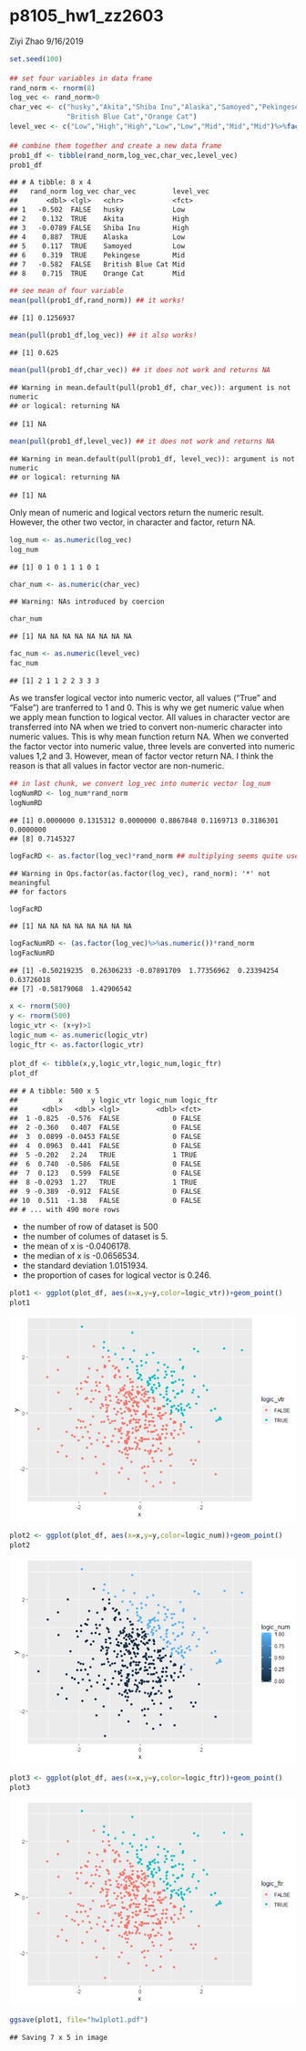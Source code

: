 p8105\_hw1\_zz2603
================
Ziyi Zhao
9/16/2019

``` r
set.seed(100)

## set four variables in data frame
rand_norm <- rnorm(8)
log_vec <- rand_norm>0
char_vec <- c("husky","Akita","Shiba Inu","Alaska","Samoyed","Pekingese",
              "British Blue Cat","Orange Cat")
level_vec <- c("Low","High","High","Low","Low","Mid","Mid","Mid")%>%factor()

## combine them together and create a new data frame
prob1_df <- tibble(rand_norm,log_vec,char_vec,level_vec)
prob1_df
```

    ## # A tibble: 8 x 4
    ##   rand_norm log_vec char_vec         level_vec
    ##       <dbl> <lgl>   <chr>            <fct>    
    ## 1   -0.502  FALSE   husky            Low      
    ## 2    0.132  TRUE    Akita            High     
    ## 3   -0.0789 FALSE   Shiba Inu        High     
    ## 4    0.887  TRUE    Alaska           Low      
    ## 5    0.117  TRUE    Samoyed          Low      
    ## 6    0.319  TRUE    Pekingese        Mid      
    ## 7   -0.582  FALSE   British Blue Cat Mid      
    ## 8    0.715  TRUE    Orange Cat       Mid

``` r
## see mean of four variable
mean(pull(prob1_df,rand_norm)) ## it works!
```

    ## [1] 0.1256937

``` r
mean(pull(prob1_df,log_vec)) ## it also works!
```

    ## [1] 0.625

``` r
mean(pull(prob1_df,char_vec)) ## it does not work and returns NA
```

    ## Warning in mean.default(pull(prob1_df, char_vec)): argument is not numeric
    ## or logical: returning NA

    ## [1] NA

``` r
mean(pull(prob1_df,level_vec)) ## it does not work and returns NA
```

    ## Warning in mean.default(pull(prob1_df, level_vec)): argument is not numeric
    ## or logical: returning NA

    ## [1] NA

Only mean of numeric and logical vectors return the numeric result.
However, the other two vector, in character and factor, return NA.

``` r
log_num <- as.numeric(log_vec)
log_num
```

    ## [1] 0 1 0 1 1 1 0 1

``` r
char_num <- as.numeric(char_vec)
```

    ## Warning: NAs introduced by coercion

``` r
char_num
```

    ## [1] NA NA NA NA NA NA NA NA

``` r
fac_num <- as.numeric(level_vec)
fac_num
```

    ## [1] 2 1 1 2 2 3 3 3

As we transfer logical vector into numeric vector, all values (“True”
and “False”) are tranferred to 1 and 0. This is why we get numeric value
when we apply mean function to logical vector. All values in character
vector are transferred into NA when we tried to convert non-numeric
character into numeric values. This is why mean function return NA. When
we converted the factor vector into numeric value, three levels are
converted into numeric values 1,2 and 3. However, mean of factor vector
return NA. I think the reason is that all values in factor vector are
non-numeric.

``` r
## in last chunk, we convert log_vec into numeric vector log_num
logNumRD <- log_num*rand_norm 
logNumRD
```

    ## [1] 0.0000000 0.1315312 0.0000000 0.8867848 0.1169713 0.3186301 0.0000000
    ## [8] 0.7145327

``` r
logFacRD <- as.factor(log_vec)*rand_norm ## multiplying seems quite useless
```

    ## Warning in Ops.factor(as.factor(log_vec), rand_norm): '*' not meaningful
    ## for factors

``` r
logFacRD
```

    ## [1] NA NA NA NA NA NA NA NA

``` r
logFacNumRD <- (as.factor(log_vec)%>%as.numeric())*rand_norm
logFacNumRD
```

    ## [1] -0.50219235  0.26306233 -0.07891709  1.77356962  0.23394254  0.63726018
    ## [7] -0.58179068  1.42906542

``` r
x <- rnorm(500)
y <- rnorm(500)
logic_vtr <- (x+y)>1
logic_num <- as.numeric(logic_vtr)
logic_ftr <- as.factor(logic_vtr)

plot_df <- tibble(x,y,logic_vtr,logic_num,logic_ftr)
plot_df
```

    ## # A tibble: 500 x 5
    ##          x       y logic_vtr logic_num logic_ftr
    ##      <dbl>   <dbl> <lgl>         <dbl> <fct>    
    ##  1 -0.825  -0.576  FALSE             0 FALSE    
    ##  2 -0.360   0.407  FALSE             0 FALSE    
    ##  3  0.0899 -0.0453 FALSE             0 FALSE    
    ##  4  0.0963  0.441  FALSE             0 FALSE    
    ##  5 -0.202   2.24   TRUE              1 TRUE     
    ##  6  0.740  -0.586  FALSE             0 FALSE    
    ##  7  0.123   0.599  FALSE             0 FALSE    
    ##  8 -0.0293  1.27   TRUE              1 TRUE     
    ##  9 -0.389  -0.912  FALSE             0 FALSE    
    ## 10  0.511  -1.38   FALSE             0 FALSE    
    ## # ... with 490 more rows

  - the number of row of dataset is 500
  - the number of columes of dataset is 5.
  - the mean of x is -0.0406178.
  - the median of x is -0.0656534.
  - the standard deviation 1.0151934.
  - the proportion of cases for logical vector is 0.246.

<!-- end list -->

``` r
plot1 <- ggplot(plot_df, aes(x=x,y=y,color=logic_vtr))+geom_point()
plot1
```

![](p8105_hw1_zz2603_files/figure-gfm/plot-1.png)<!-- -->

``` r
plot2 <- ggplot(plot_df, aes(x=x,y=y,color=logic_num))+geom_point()
plot2
```

![](p8105_hw1_zz2603_files/figure-gfm/plot-2.png)<!-- -->

``` r
plot3 <- ggplot(plot_df, aes(x=x,y=y,color=logic_ftr))+geom_point()
plot3
```

![](p8105_hw1_zz2603_files/figure-gfm/plot-3.png)<!-- -->

``` r
ggsave(plot1, file="hw1plot1.pdf")
```

    ## Saving 7 x 5 in image
